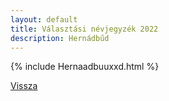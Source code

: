 ```yaml
---
layout: default
title: Választási névjegyzék 2022
description: Hernádbűd
---
```


{% include Hernaadbuuxxd.html %}

[Vissza](./)